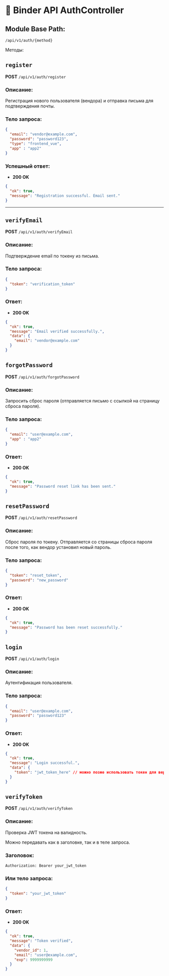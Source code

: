 # 📘 Binder API AuthController

## Module Base Path:  
`/api/v1/auth/{method}`

Методы:

## `register`

**POST** `/api/v1/auth/register`

### Описание:
Регистрация нового пользователя (вендора) и отправка письма для подтверждения почты.

### Тело запроса:
```json
{
  "email": "vendor@example.com",
  "password": "password123",
  "type": "frontend_vue",
  "app" : "app2"
}
```

### Успешный ответ:
- **200 OK**
```json
{
  "ok": true,
  "message": "Registration successful. Email sent."
}
```

---

## `verifyEmail`

**POST** `/api/v1/auth/verifyEmail`

### Описание:
Подтверждение email по токену из письма.

### Тело запроса:
```json
{
  "token": "verification_token"
}
```

### Ответ:
- **200 OK**
```json
{
  "ok": true,
  "message": "Email verified successfully.",
  "data": {
    "email": "vendor@example.com"
  }
}
```

## `forgotPassword`

**POST** `/api/v1/auth/forgotPassword`

### Описание:
Запросить сброс пароля (отправляется письмо с ссылкой на страницу сброса пароля).

### Тело запроса:
```json
{
  "email": "user@example.com",
  "app" : "app2"
}
```

### Ответ:
- **200 OK**
```json
{
  "ok": true,
  "message": "Password reset link has been sent."
}
```

## `resetPassword`

**POST** `/api/v1/auth/resetPassword`

### Описание:
Сброс пароля по токену. Отправляется со страницы сброса пароля после того, как вендор установил новый пароль.

### Тело запроса:
```json
{
  "token": "reset_token",
  "password": "new_password"
}
```

### Ответ:
- **200 OK**
```json
{
  "ok": true,
  "message": "Password has been reset successfully."
}
```

## `login`

**POST** `/api/v1/auth/login`

### Описание:
Аутентификация пользователя.

### Тело запроса:
```json
{
  "email": "user@example.com",
  "password": "password123"
}
```

### Ответ:
- **200 OK**
```json
{
  "ok": true,
  "message": "Login successful.",
  "data": {
    "token": "jwt_token_here" // можно позже использовать токен для верификации запросов
  }
}
```
## `verifyToken`

**POST** `/api/v1/auth/verifyToken`

### Описание:
Проверка JWT токена на валидность.

Можно передавать как в заголовке, так и в теле запроса.

### Заголовок:
```
Authorization: Bearer your_jwt_token
```

### Или тело запроса:
```json
{
  "token": "your_jwt_token"
}
```

### Ответ:
- **200 OK**
```json
{
  "ok": true,
  "message": "Token verified",
  "data": {
    "vendor_id": 1,
    "email": "user@example.com",
    "exp": 9999999999
  }
}
```
